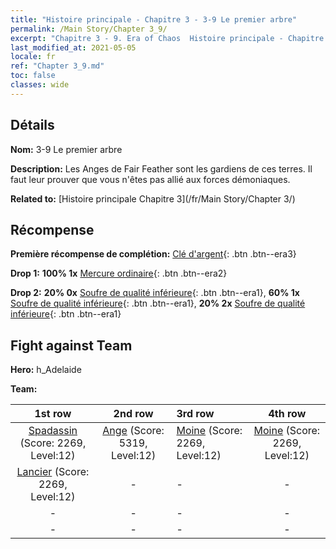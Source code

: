 ```yaml
---
title: "Histoire principale - Chapitre 3 - 3-9 Le premier arbre"
permalink: /Main Story/Chapter 3_9/
excerpt: "Chapitre 3 - 9. Era of Chaos  Histoire principale - Chapitre 3_9. 3-9 Le premier arbre"
last_modified_at: 2021-05-05
locale: fr
ref: "Chapter 3_9.md"
toc: false
classes: wide
---
```


## Détails

 **Nom:** 3-9 Le premier arbre

 **Description:** Les Anges de Fair Feather sont les gardiens de ces terres. Il faut leur prouver que vous n'êtes pas allié aux forces démoniaques.

 **Related to:** [Histoire principale Chapitre 3](/fr/Main Story/Chapter 3/)

## Récompense

 **Première récompense de complétion:** [Clé d'argent](/ItemsFR/con_693/){: .btn .btn--era3}

 **Drop 1:** **100% 1x** [Mercure ordinaire](/ItemsFR/mat_8/){: .btn .btn--era2}

 **Drop 2:** **20% 0x** [Soufre de qualité inférieure](/ItemsFR/mat_3/){: .btn .btn--era1}, **60% 1x** [Soufre de qualité inférieure](/ItemsFR/mat_3/){: .btn .btn--era1}, **20% 2x** [Soufre de qualité inférieure](/ItemsFR/mat_3/){: .btn .btn--era1}


## Fight against Team
 **Hero:** h_Adelaide

 **Team:**


  | 1st row | 2nd row | 3rd row | 4th row |
  |:----:|:----:|:----|:----:|
  | [Spadassin](/fr/units/Swordsman/) (Score: 2269, Level:12)  | [Ange](/fr/units/Angel/) (Score: 5319, Level:12)  | [Moine](/fr/units/Monk/) (Score: 2269, Level:12)  | [Moine](/fr/units/Monk/) (Score: 2269, Level:12)  |
  | [Lancier](/fr/units/Pikeman/) (Score: 2269, Level:12)  | - | - | - |
  | - | - | - | - |
  | - | - | - | - |


